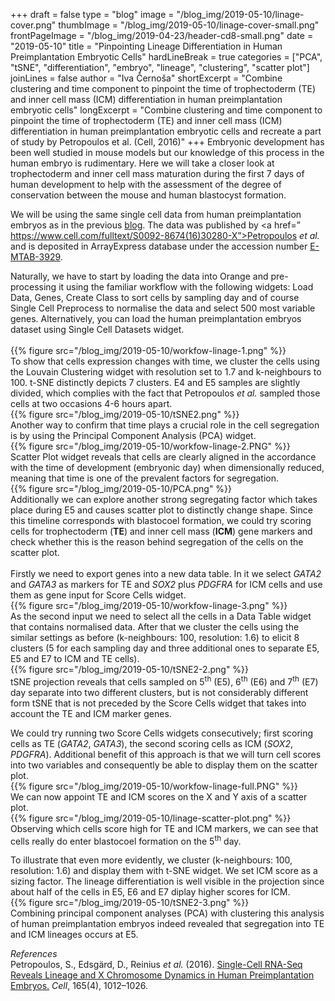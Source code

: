 +++
draft = false
type = "blog"
image = "/blog_img/2019-05-10/linage-cover.png"
thumbImage = "/blog_img/2019-05-10/linage-cover-small.png"
frontPageImage = "/blog_img/2019-04-23/header-cd8-small.png"
date = "2019-05-10"
title = "Pinpointing Lineage Differentiation in Human Preimplantation Embryotic Cells"
hardLineBreak = true 
categories = ["PCA", "tSNE", "differentiation", "embryo", "lineage", "clustering", "scatter plot"]
joinLines = false
author = "Iva Černoša"
shortExcerpt = "Combine clustering and time component to pinpoint the time of trophectoderm (TE) and inner cell mass (ICM) differentiation in human preimplantation embryotic cells" 
longExcerpt = "Combine clustering and time component to pinpoint the time of trophectoderm (TE) and inner cell mass (ICM) differentiation in human preimplantation embryotic cells and recreate a part of study by Petropoulos et al. (Cell, 2016)" 
+++
Embryonic development has been well studied in mouse models but our knowledge of this process in the human embryo is rudimentary. Here we will take a closer look at trophectoderm and inner cell mass maturation during the first 7 days of human development to help with the assessment of the degree of conservation between the mouse and human blastocyst formation.

We will be using the same single cell data from human preimplantation embryos as in the previous <a href=”https://singlecell.biolab.si/blog/2019-07-xy-emryos-petropoulos-cell2017/”>blog</a>. The data was published by <a href=” https://www.cell.com/fulltext/S0092-8674(16)30280-X”>Petropoulos <i> et al. </i> </a>and is deposited in ArrayExpress database under the accession number <a href=”https://www.ebi.ac.uk/arrayexpress/experiments/E-MTAB-3929/”>E-MTAB-3929</a>. 
<br>

Naturally, we have to start by loading the data into Orange and pre-processing it using the familiar workflow with the following widgets: Load Data, Genes, Create Class to sort cells by sampling day and of course Single Cell Preprocess to normalise the data and select 500 most variable genes. Alternatively, you can load the human preimplantation embryos dataset using Single Cell Datasets widget.  
\
{{% figure src="/blog_img/2019-05-10/workfow-linage-1.png" %}}
\
To show that cells expression changes with time, we cluster the cells using the Louvain Clustering widget with resolution set to 1.7 and k-neighbours to 100. t-SNE distinctly depicts 7 clusters. E4 and E5 samples are slightly divided, which complies with the fact that Petropoulos <i>et al.</i> sampled those cells at two occasions 4-6 hours apart.
\
{{% figure src="/blog_img/2019-05-10/tSNE2.png" %}}
\
Another way to confirm that time plays a crucial role in the cell segregation is by using the Principal Component Analysis (PCA) widget. 
\
{{% figure src="/blog_img/2019-05-10/workfow-linage-2.PNG" %}}
\
Scatter Plot widget reveals that cells are clearly aligned in the accordance with the time of development (embryonic day) when dimensionally reduced, meaning that time is one of the prevalent factors for segregation.
\
{{% figure src="/blog_img/2019-05-10/PCA.png" %}}
\
Additionally we can explore another strong segregating factor which takes place during E5 and causes scatter plot to distinctly change shape. Since this timeline corresponds with blastocoel formation, we could try scoring cells for trophectoderm (<b>TE</b>) and inner cell mass (<b>ICM</b>) gene markers and check whether this is the reason behind segregation of the cells on the scatter plot.  
<br>
Firstly we need to export genes into a new data table. In it we select <i>GATA2</i> and <i>GATA3</i> as markers for TE and <i>SOX2</i> plus <i>PDGFRA</i> for ICM cells and use them as gene input for Score Cells widget. 
\
{{% figure src="/blog_img/2019-05-10/workfow-linage-3.png" %}}
\
As the second input we need to select all the cells in a Data Table widget that contains normalised data. After that we cluster the cells using the similar settings as before (k-neighbours: 100, resolution: 1.6) to elicit 8 clusters (5 for each sampling day and three additional ones to separate E5, E5 and E7 to ICM and TE cells).
\
{{% figure src="/blog_img/2019-05-10/tSNE2-2.png" %}}
\
tSNE projection reveals that cells sampled on 5<sup>th</sup> (E5), 6<sup>th</sup> (E6) and 7<sup>th</sup> (E7) day separate into two different clusters, but is not considerably different form tSNE that is not preceded by the Score Cells widget that takes into account the TE and ICM marker genes.
<br>

We could try running two Score Cells widgets consecutively; first scoring cells as TE (<i>GATA2</i>, <i>GATA3</i>), the second scoring cells as ICM (<i>SOX2</i>, <i>PDGFRA</i>). Additional benefit of this approach is that we will turn cell scores into two variables and consequently be able to display them on the scatter plot.
\
{{% figure src="/blog_img/2019-05-10/workfow-linage-full.PNG" %}}
\
We can now appoint TE and ICM scores on the X and Y axis of a scatter plot.
\
{{% figure src="/blog_img/2019-05-10/linage-scatter-plot.png" %}}
\
Observing which cells score high for TE and ICM markers, we can see that cells really do enter blastocoel formation on the 5<sup>th</sup> day. 
<br>

To illustrate that even more evidently, we cluster (k-neighbours: 100, resolution: 1.6) and display them with t-SNE widget. We set ICM score as a sizing factor. The lineage differentiation is well visible in the projection since about half of the cells in E5, E6 and E7 diplay higher scores for ICM. 
\
{{% figure src="/blog_img/2019-05-10/tSNE2-3.png" %}}
\
Combining principal component analyses (PCA) with clustering this analysis of human preimplantation embryos indeed revealed that segregation into TE and ICM lineages occurs at E5. 
<br>

*References* 
\
Petropoulos, S., Edsgärd, D., Reinius <i>et al.</i> (2016). <a href=”https://www.cell.com/fulltext/S0092-8674(16)30280-X”>Single-Cell RNA-Seq Reveals Lineage and X Chromosome Dynamics in Human Preimplantation Embryos.</a> <i>Cell</i>, 165(4), 1012–1026.
